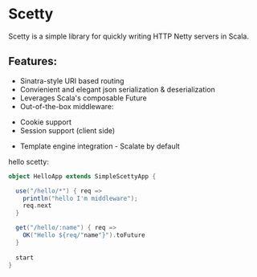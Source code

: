 Scetty
======

Scetty is a simple library for quickly writing HTTP Netty servers in Scala. 

## Features:
* Sinatra-style URI based routing
* Convienient and elegant json serialization & deserialization
* Leverages Scala's composable Future
* Out-of-the-box middleware:
- Cookie support
- Session support (client side)
* Template engine integration - Scalate by default


hello scetty:
```scala
object HelloApp extends SimpleScettyApp {

  use("/hello/*") { req =>
    println("hello I'm middleware");
    req.next
  }

  get("/hello/:name") { req =>
    OK("Hello ${req/"name"}").toFuture
  }
  
  start
}
```

